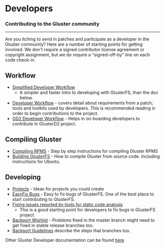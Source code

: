 Developers
==========

### Contributing to the Gluster community
-------------------------------------

Are you itching to send in patches and participate as a developer in the
Gluster community? Here are a number of starting points for getting
involved. We don't require a signed contributor license agreement or
copyright assignment, but we do require a "signed-off-by" line on each
code check-in.

Workflow
--------

-   [Simplified Developer Workflow](./Simplified-Development-Workflow.md)
    - A simpler and faster intro to developing with GlusterFS, than the
    doc below.
-   [Developer Workflow](./Development-Workflow.md) - covers detail about requirements from a patch; tools and toolkits used by developers. This is recommended reading in order to begin contributions to the project.
-   [GD2 Developer Workflow](https://github.com/gluster/glusterd2/blob/master/doc/development-guide.md) - Helps in on-boarding developers to contribute in GlusterD2 project.

Compiling Gluster
-----------------

-   [Compiling RPMS](./Compiling-RPMS.md) - Step by step
    instructions for compiling Gluster RPMS
-   [Building GlusterFS](./Building-GlusterFS.md) - How to compile
    Gluster from source code. Including instructions for Ubuntu.

Developing
----------

-   [Projects](./Projects.md) - Ideas for projects you could
    create
-   [EasyFix Bugs](./Easy-Fix-Bugs.md) - Easy to fix bugs of
    GlusterFS. One of the best place to start contributing to GlusterFS.
-   [Fixing issues reported by tools for static code
    analysis](./Fixing-issues-reported-by-tools-for-static-code-analysis.md)
    - This is a good starting point for developers to fix bugs in
    GlusterFS project.
-   [Backport Wishlist](./Backport-Wishlist.md) - Problems fixed
    in the master branch might need to get fixed in stable release
    branches too.
-   [Backport Guidelines](./Backport-Guidelines.md) describe the steps that
    branches too.

Other Gluster Developer documentation can be found [here](https://github.com/gluster/glusterfs/tree/master/doc/developer-guide)
